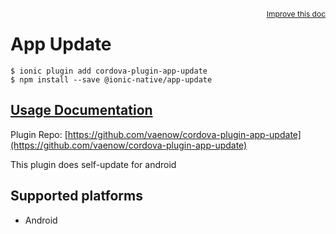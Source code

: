 <a style="float:right;font-size:12px;" href="http://github.com/driftyco/ionic-native/edit/master/src/@ionic-native/plugins/app-update/index.ts#L1">
  Improve this doc
</a>

# App Update

```
$ ionic plugin add cordova-plugin-app-update
$ npm install --save @ionic-native/app-update
```

## [Usage Documentation](https://ionicframework.com/docs/native/app-update/)

Plugin Repo: [https://github.com/vaenow/cordova-plugin-app-update](https://github.com/vaenow/cordova-plugin-app-update)

This plugin does self-update for android

## Supported platforms
- Android



